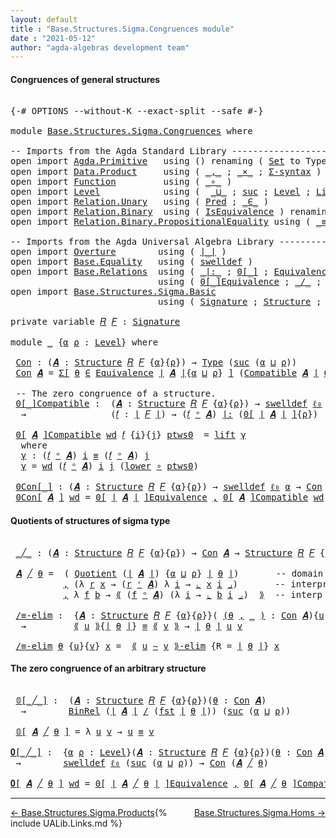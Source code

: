 ```yaml
---
layout: default
title : "Base.Structures.Sigma.Congruences module"
date : "2021-05-12"
author: "agda-algebras development team"
---
```


#### <a id="congruences-of-general-structures">Congruences of general structures</a>

<pre class="Agda">

<a id="238" class="Symbol">{-#</a> <a id="242" class="Keyword">OPTIONS</a> <a id="250" class="Pragma">--without-K</a> <a id="262" class="Pragma">--exact-split</a> <a id="276" class="Pragma">--safe</a> <a id="283" class="Symbol">#-}</a>

<a id="288" class="Keyword">module</a> <a id="295" href="Base.Structures.Sigma.Congruences.html" class="Module">Base.Structures.Sigma.Congruences</a> <a id="329" class="Keyword">where</a>

<a id="336" class="Comment">-- Imports from the Agda Standard Library ------------------------------------------------</a>
<a id="427" class="Keyword">open</a> <a id="432" class="Keyword">import</a> <a id="439" href="Agda.Primitive.html" class="Module">Agda.Primitive</a>   <a id="456" class="Keyword">using</a> <a id="462" class="Symbol">()</a> <a id="465" class="Keyword">renaming</a> <a id="474" class="Symbol">(</a> <a id="476" href="Agda.Primitive.html#388" class="Primitive">Set</a> <a id="480" class="Symbol">to</a> <a id="483" class="Primitive">Type</a> <a id="488" class="Symbol">;</a> <a id="490" href="Agda.Primitive.html#915" class="Primitive">lzero</a> <a id="496" class="Symbol">to</a> <a id="499" class="Primitive">ℓ₀</a> <a id="502" class="Symbol">)</a>
<a id="504" class="Keyword">open</a> <a id="509" class="Keyword">import</a> <a id="516" href="Data.Product.html" class="Module">Data.Product</a>     <a id="533" class="Keyword">using</a> <a id="539" class="Symbol">(</a> <a id="541" href="Agda.Builtin.Sigma.html#235" class="InductiveConstructor Operator">_,_</a> <a id="545" class="Symbol">;</a> <a id="547" href="Data.Product.Base.html#1618" class="Function Operator">_×_</a> <a id="551" class="Symbol">;</a> <a id="553" href="Data.Product.Base.html#1244" class="Function">Σ-syntax</a> <a id="562" class="Symbol">)</a> <a id="564" class="Keyword">renaming</a> <a id="573" class="Symbol">(</a> <a id="575" href="Data.Product.Base.html#636" class="Field">proj₁</a> <a id="581" class="Symbol">to</a> <a id="584" class="Field">fst</a> <a id="588" class="Symbol">)</a>
<a id="590" class="Keyword">open</a> <a id="595" class="Keyword">import</a> <a id="602" href="Function.html" class="Module">Function</a>         <a id="619" class="Keyword">using</a> <a id="625" class="Symbol">(</a> <a id="627" href="Function.Base.html#1115" class="Function Operator">_∘_</a> <a id="631" class="Symbol">)</a>
<a id="633" class="Keyword">open</a> <a id="638" class="Keyword">import</a> <a id="645" href="Level.html" class="Module">Level</a>            <a id="662" class="Keyword">using</a> <a id="668" class="Symbol">(</a>  <a id="671" href="Agda.Primitive.html#961" class="Primitive Operator">_⊔_</a> <a id="675" class="Symbol">;</a> <a id="677" href="Agda.Primitive.html#931" class="Primitive">suc</a> <a id="681" class="Symbol">;</a> <a id="683" href="Agda.Primitive.html#742" class="Postulate">Level</a> <a id="689" class="Symbol">;</a> <a id="691" href="Level.html#409" class="Record">Lift</a> <a id="696" class="Symbol">;</a> <a id="698" href="Level.html#466" class="InductiveConstructor">lift</a> <a id="703" class="Symbol">;</a> <a id="705" href="Level.html#479" class="Field">lower</a> <a id="711" class="Symbol">)</a>
<a id="713" class="Keyword">open</a> <a id="718" class="Keyword">import</a> <a id="725" href="Relation.Unary.html" class="Module">Relation.Unary</a>   <a id="742" class="Keyword">using</a> <a id="748" class="Symbol">(</a> <a id="750" href="Relation.Unary.html#1178" class="Function">Pred</a> <a id="755" class="Symbol">;</a> <a id="757" href="Relation.Unary.html#1818" class="Function Operator">_∈_</a> <a id="761" class="Symbol">)</a>
<a id="763" class="Keyword">open</a> <a id="768" class="Keyword">import</a> <a id="775" href="Relation.Binary.html" class="Module">Relation.Binary</a>  <a id="792" class="Keyword">using</a> <a id="798" class="Symbol">(</a> <a id="800" href="Relation.Binary.Structures.html#1550" class="Record">IsEquivalence</a> <a id="814" class="Symbol">)</a> <a id="816" class="Keyword">renaming</a> <a id="825" class="Symbol">(</a> <a id="827" href="Relation.Binary.Core.html#896" class="Function">Rel</a> <a id="831" class="Symbol">to</a> <a id="834" class="Function">BinRel</a> <a id="841" class="Symbol">)</a>
<a id="843" class="Keyword">open</a> <a id="848" class="Keyword">import</a> <a id="855" href="Relation.Binary.PropositionalEquality.html" class="Module">Relation.Binary.PropositionalEquality</a> <a id="893" class="Keyword">using</a> <a id="899" class="Symbol">(</a> <a id="901" href="Agda.Builtin.Equality.html#150" class="Datatype Operator">_≡_</a> <a id="905" class="Symbol">)</a>

<a id="908" class="Comment">-- Imports from the Agda Universal Algebra Library ---------------------------------------</a>
<a id="999" class="Keyword">open</a> <a id="1004" class="Keyword">import</a> <a id="1011" href="Overture.html" class="Module">Overture</a>        <a id="1027" class="Keyword">using</a> <a id="1033" class="Symbol">(</a> <a id="1035" href="Overture.Basic.html#4325" class="Function Operator">∣_∣</a> <a id="1039" class="Symbol">)</a>
<a id="1041" class="Keyword">open</a> <a id="1046" class="Keyword">import</a> <a id="1053" href="Base.Equality.html" class="Module">Base.Equality</a>   <a id="1069" class="Keyword">using</a> <a id="1075" class="Symbol">(</a> <a id="1077" href="Base.Equality.Welldefined.html#2509" class="Function">swelldef</a> <a id="1086" class="Symbol">)</a>
<a id="1088" class="Keyword">open</a> <a id="1093" class="Keyword">import</a> <a id="1100" href="Base.Relations.html" class="Module">Base.Relations</a>  <a id="1116" class="Keyword">using</a> <a id="1122" class="Symbol">(</a> <a id="1124" href="Base.Relations.Discrete.html#6786" class="Function Operator">_|:_</a> <a id="1129" class="Symbol">;</a> <a id="1131" href="Base.Relations.Discrete.html#5272" class="Function Operator">0[_]</a> <a id="1136" class="Symbol">;</a> <a id="1138" href="Base.Relations.Quotients.html#1821" class="Function">Equivalence</a> <a id="1150" class="Symbol">;</a> <a id="1152" href="Base.Relations.Quotients.html#5437" class="Function Operator">⟪_⟫</a> <a id="1156" class="Symbol">;</a> <a id="1158" href="Base.Relations.Quotients.html#5628" class="Function Operator">⌞_⌟</a> <a id="1162" class="Symbol">)</a>
                            <a id="1192" class="Keyword">using</a> <a id="1198" class="Symbol">(</a> <a id="1200" href="Base.Relations.Quotients.html#7164" class="Function Operator">0[_]Equivalence</a> <a id="1216" class="Symbol">;</a> <a id="1218" href="Base.Relations.Quotients.html#5210" class="Function Operator">_/_</a> <a id="1222" class="Symbol">;</a> <a id="1224" href="Base.Relations.Quotients.html#7290" class="Function Operator">⟪_∼_⟫-elim</a> <a id="1235" class="Symbol">;</a> <a id="1237" href="Base.Relations.Quotients.html#5086" class="Function">Quotient</a> <a id="1246" class="Symbol">)</a>
<a id="1248" class="Keyword">open</a> <a id="1253" class="Keyword">import</a> <a id="1260" href="Base.Structures.Sigma.Basic.html" class="Module">Base.Structures.Sigma.Basic</a>
                            <a id="1316" class="Keyword">using</a> <a id="1322" class="Symbol">(</a> <a id="1324" href="Base.Structures.Sigma.Basic.html#1203" class="Function">Signature</a> <a id="1334" class="Symbol">;</a> <a id="1336" href="Base.Structures.Sigma.Basic.html#1350" class="Function">Structure</a> <a id="1346" class="Symbol">;</a> <a id="1348" href="Base.Structures.Sigma.Basic.html#2590" class="Function Operator">_ᵒ_</a> <a id="1352" class="Symbol">;</a> <a id="1354" href="Base.Structures.Sigma.Basic.html#2684" class="Function">Compatible</a> <a id="1365" class="Symbol">;</a> <a id="1367" href="Base.Structures.Sigma.Basic.html#2494" class="Function Operator">_ʳ_</a> <a id="1371" class="Symbol">)</a>

<a id="1374" class="Keyword">private</a> <a id="1382" class="Keyword">variable</a> <a id="1391" href="Base.Structures.Sigma.Congruences.html#1391" class="Generalizable">𝑅</a> <a id="1393" href="Base.Structures.Sigma.Congruences.html#1393" class="Generalizable">𝐹</a> <a id="1395" class="Symbol">:</a> <a id="1397" href="Base.Structures.Sigma.Basic.html#1203" class="Function">Signature</a>

<a id="1408" class="Keyword">module</a> <a id="1415" href="Base.Structures.Sigma.Congruences.html#1415" class="Module">_</a> <a id="1417" class="Symbol">{</a><a id="1418" href="Base.Structures.Sigma.Congruences.html#1418" class="Bound">α</a> <a id="1420" href="Base.Structures.Sigma.Congruences.html#1420" class="Bound">ρ</a> <a id="1422" class="Symbol">:</a> <a id="1424" href="Agda.Primitive.html#742" class="Postulate">Level</a><a id="1429" class="Symbol">}</a> <a id="1431" class="Keyword">where</a>

 <a id="1439" href="Base.Structures.Sigma.Congruences.html#1439" class="Function">Con</a> <a id="1443" class="Symbol">:</a> <a id="1445" class="Symbol">(</a><a id="1446" href="Base.Structures.Sigma.Congruences.html#1446" class="Bound">𝑨</a> <a id="1448" class="Symbol">:</a> <a id="1450" href="Base.Structures.Sigma.Basic.html#1350" class="Function">Structure</a> <a id="1460" href="Base.Structures.Sigma.Congruences.html#1391" class="Generalizable">𝑅</a> <a id="1462" href="Base.Structures.Sigma.Congruences.html#1393" class="Generalizable">𝐹</a> <a id="1464" class="Symbol">{</a><a id="1465" href="Base.Structures.Sigma.Congruences.html#1418" class="Bound">α</a><a id="1466" class="Symbol">}{</a><a id="1468" href="Base.Structures.Sigma.Congruences.html#1420" class="Bound">ρ</a><a id="1469" class="Symbol">})</a> <a id="1472" class="Symbol">→</a> <a id="1474" href="Base.Structures.Sigma.Congruences.html#483" class="Primitive">Type</a> <a id="1479" class="Symbol">(</a><a id="1480" href="Agda.Primitive.html#931" class="Primitive">suc</a> <a id="1484" class="Symbol">(</a><a id="1485" href="Base.Structures.Sigma.Congruences.html#1418" class="Bound">α</a> <a id="1487" href="Agda.Primitive.html#961" class="Primitive Operator">⊔</a> <a id="1489" href="Base.Structures.Sigma.Congruences.html#1420" class="Bound">ρ</a><a id="1490" class="Symbol">))</a>
 <a id="1494" href="Base.Structures.Sigma.Congruences.html#1439" class="Function">Con</a> <a id="1498" href="Base.Structures.Sigma.Congruences.html#1498" class="Bound">𝑨</a> <a id="1500" class="Symbol">=</a> <a id="1502" href="Data.Product.Base.html#1244" class="Function">Σ[</a> <a id="1505" href="Base.Structures.Sigma.Congruences.html#1505" class="Bound">θ</a> <a id="1507" href="Data.Product.Base.html#1244" class="Function">∈</a> <a id="1509" href="Base.Relations.Quotients.html#1821" class="Function">Equivalence</a> <a id="1521" href="Overture.Basic.html#4325" class="Function Operator">∣</a> <a id="1523" href="Base.Structures.Sigma.Congruences.html#1498" class="Bound">𝑨</a> <a id="1525" href="Overture.Basic.html#4325" class="Function Operator">∣</a><a id="1526" class="Symbol">{</a><a id="1527" href="Base.Structures.Sigma.Congruences.html#1418" class="Bound">α</a> <a id="1529" href="Agda.Primitive.html#961" class="Primitive Operator">⊔</a> <a id="1531" href="Base.Structures.Sigma.Congruences.html#1420" class="Bound">ρ</a><a id="1532" class="Symbol">}</a> <a id="1534" href="Data.Product.Base.html#1244" class="Function">]</a> <a id="1536" class="Symbol">(</a><a id="1537" href="Base.Structures.Sigma.Basic.html#2684" class="Function">Compatible</a> <a id="1548" href="Base.Structures.Sigma.Congruences.html#1498" class="Bound">𝑨</a> <a id="1550" href="Overture.Basic.html#4325" class="Function Operator">∣</a> <a id="1552" href="Base.Structures.Sigma.Congruences.html#1505" class="Bound">θ</a> <a id="1554" href="Overture.Basic.html#4325" class="Function Operator">∣</a><a id="1555" class="Symbol">)</a>

 <a id="1559" class="Comment">-- The zero congruence of a structure.</a>
 <a id="1599" href="Base.Structures.Sigma.Congruences.html#1599" class="Function Operator">0[_]Compatible</a> <a id="1614" class="Symbol">:</a>  <a id="1617" class="Symbol">(</a><a id="1618" href="Base.Structures.Sigma.Congruences.html#1618" class="Bound">𝑨</a> <a id="1620" class="Symbol">:</a> <a id="1622" href="Base.Structures.Sigma.Basic.html#1350" class="Function">Structure</a> <a id="1632" href="Base.Structures.Sigma.Congruences.html#1391" class="Generalizable">𝑅</a> <a id="1634" href="Base.Structures.Sigma.Congruences.html#1393" class="Generalizable">𝐹</a> <a id="1636" class="Symbol">{</a><a id="1637" href="Base.Structures.Sigma.Congruences.html#1418" class="Bound">α</a><a id="1638" class="Symbol">}{</a><a id="1640" href="Base.Structures.Sigma.Congruences.html#1420" class="Bound">ρ</a><a id="1641" class="Symbol">})</a> <a id="1644" class="Symbol">→</a> <a id="1646" href="Base.Equality.Welldefined.html#2509" class="Function">swelldef</a> <a id="1655" href="Base.Structures.Sigma.Congruences.html#499" class="Primitive">ℓ₀</a> <a id="1658" href="Base.Structures.Sigma.Congruences.html#1418" class="Bound">α</a>
  <a id="1662" class="Symbol">→</a>                <a id="1679" class="Symbol">(</a><a id="1680" href="Base.Structures.Sigma.Congruences.html#1680" class="Bound">𝑓</a> <a id="1682" class="Symbol">:</a> <a id="1684" href="Overture.Basic.html#4325" class="Function Operator">∣</a> <a id="1686" href="Base.Structures.Sigma.Congruences.html#1393" class="Generalizable">𝐹</a> <a id="1688" href="Overture.Basic.html#4325" class="Function Operator">∣</a><a id="1689" class="Symbol">)</a> <a id="1691" class="Symbol">→</a> <a id="1693" class="Symbol">(</a><a id="1694" href="Base.Structures.Sigma.Congruences.html#1680" class="Bound">𝑓</a> <a id="1696" href="Base.Structures.Sigma.Basic.html#2590" class="Function Operator">ᵒ</a> <a id="1698" href="Base.Structures.Sigma.Congruences.html#1618" class="Bound">𝑨</a><a id="1699" class="Symbol">)</a> <a id="1701" href="Base.Relations.Discrete.html#6786" class="Function Operator">|:</a> <a id="1704" class="Symbol">(</a><a id="1705" href="Base.Relations.Discrete.html#5272" class="Function Operator">0[</a> <a id="1708" href="Overture.Basic.html#4325" class="Function Operator">∣</a> <a id="1710" href="Base.Structures.Sigma.Congruences.html#1618" class="Bound">𝑨</a> <a id="1712" href="Overture.Basic.html#4325" class="Function Operator">∣</a> <a id="1714" href="Base.Relations.Discrete.html#5272" class="Function Operator">]</a><a id="1715" class="Symbol">{</a><a id="1716" href="Base.Structures.Sigma.Congruences.html#1420" class="Bound">ρ</a><a id="1717" class="Symbol">})</a>

 <a id="1722" href="Base.Structures.Sigma.Congruences.html#1599" class="Function Operator">0[</a> <a id="1725" href="Base.Structures.Sigma.Congruences.html#1725" class="Bound">𝑨</a> <a id="1727" href="Base.Structures.Sigma.Congruences.html#1599" class="Function Operator">]Compatible</a> <a id="1739" href="Base.Structures.Sigma.Congruences.html#1739" class="Bound">wd</a> <a id="1742" href="Base.Structures.Sigma.Congruences.html#1742" class="Bound">𝑓</a> <a id="1744" class="Symbol">{</a><a id="1745" href="Base.Structures.Sigma.Congruences.html#1745" class="Bound">i</a><a id="1746" class="Symbol">}{</a><a id="1748" href="Base.Structures.Sigma.Congruences.html#1748" class="Bound">j</a><a id="1749" class="Symbol">}</a> <a id="1751" href="Base.Structures.Sigma.Congruences.html#1751" class="Bound">ptws0</a>  <a id="1758" class="Symbol">=</a> <a id="1760" href="Level.html#466" class="InductiveConstructor">lift</a> <a id="1765" href="Base.Structures.Sigma.Congruences.html#1777" class="Function">γ</a>
  <a id="1769" class="Keyword">where</a>
  <a id="1777" href="Base.Structures.Sigma.Congruences.html#1777" class="Function">γ</a> <a id="1779" class="Symbol">:</a> <a id="1781" class="Symbol">(</a><a id="1782" href="Base.Structures.Sigma.Congruences.html#1742" class="Bound">𝑓</a> <a id="1784" href="Base.Structures.Sigma.Basic.html#2590" class="Function Operator">ᵒ</a> <a id="1786" href="Base.Structures.Sigma.Congruences.html#1725" class="Bound">𝑨</a><a id="1787" class="Symbol">)</a> <a id="1789" href="Base.Structures.Sigma.Congruences.html#1745" class="Bound">i</a> <a id="1791" href="Agda.Builtin.Equality.html#150" class="Datatype Operator">≡</a> <a id="1793" class="Symbol">(</a><a id="1794" href="Base.Structures.Sigma.Congruences.html#1742" class="Bound">𝑓</a> <a id="1796" href="Base.Structures.Sigma.Basic.html#2590" class="Function Operator">ᵒ</a> <a id="1798" href="Base.Structures.Sigma.Congruences.html#1725" class="Bound">𝑨</a><a id="1799" class="Symbol">)</a> <a id="1801" href="Base.Structures.Sigma.Congruences.html#1748" class="Bound">j</a>
  <a id="1805" href="Base.Structures.Sigma.Congruences.html#1777" class="Function">γ</a> <a id="1807" class="Symbol">=</a> <a id="1809" href="Base.Structures.Sigma.Congruences.html#1739" class="Bound">wd</a> <a id="1812" class="Symbol">(</a><a id="1813" href="Base.Structures.Sigma.Congruences.html#1742" class="Bound">𝑓</a> <a id="1815" href="Base.Structures.Sigma.Basic.html#2590" class="Function Operator">ᵒ</a> <a id="1817" href="Base.Structures.Sigma.Congruences.html#1725" class="Bound">𝑨</a><a id="1818" class="Symbol">)</a> <a id="1820" href="Base.Structures.Sigma.Congruences.html#1745" class="Bound">i</a> <a id="1822" href="Base.Structures.Sigma.Congruences.html#1748" class="Bound">j</a> <a id="1824" class="Symbol">(</a><a id="1825" href="Level.html#479" class="Field">lower</a> <a id="1831" href="Function.Base.html#1115" class="Function Operator">∘</a> <a id="1833" href="Base.Structures.Sigma.Congruences.html#1751" class="Bound">ptws0</a><a id="1838" class="Symbol">)</a>

 <a id="1842" href="Base.Structures.Sigma.Congruences.html#1842" class="Function Operator">0Con[_]</a> <a id="1850" class="Symbol">:</a> <a id="1852" class="Symbol">(</a><a id="1853" href="Base.Structures.Sigma.Congruences.html#1853" class="Bound">𝑨</a> <a id="1855" class="Symbol">:</a> <a id="1857" href="Base.Structures.Sigma.Basic.html#1350" class="Function">Structure</a> <a id="1867" href="Base.Structures.Sigma.Congruences.html#1391" class="Generalizable">𝑅</a> <a id="1869" href="Base.Structures.Sigma.Congruences.html#1393" class="Generalizable">𝐹</a> <a id="1871" class="Symbol">{</a><a id="1872" href="Base.Structures.Sigma.Congruences.html#1418" class="Bound">α</a><a id="1873" class="Symbol">}{</a><a id="1875" href="Base.Structures.Sigma.Congruences.html#1420" class="Bound">ρ</a><a id="1876" class="Symbol">})</a> <a id="1879" class="Symbol">→</a> <a id="1881" href="Base.Equality.Welldefined.html#2509" class="Function">swelldef</a> <a id="1890" href="Base.Structures.Sigma.Congruences.html#499" class="Primitive">ℓ₀</a> <a id="1893" href="Base.Structures.Sigma.Congruences.html#1418" class="Bound">α</a> <a id="1895" class="Symbol">→</a> <a id="1897" href="Base.Structures.Sigma.Congruences.html#1439" class="Function">Con</a> <a id="1901" href="Base.Structures.Sigma.Congruences.html#1853" class="Bound">𝑨</a>
 <a id="1904" href="Base.Structures.Sigma.Congruences.html#1842" class="Function Operator">0Con[</a> <a id="1910" href="Base.Structures.Sigma.Congruences.html#1910" class="Bound">𝑨</a> <a id="1912" href="Base.Structures.Sigma.Congruences.html#1842" class="Function Operator">]</a> <a id="1914" href="Base.Structures.Sigma.Congruences.html#1914" class="Bound">wd</a> <a id="1917" class="Symbol">=</a> <a id="1919" href="Base.Relations.Quotients.html#7164" class="Function Operator">0[</a> <a id="1922" href="Overture.Basic.html#4325" class="Function Operator">∣</a> <a id="1924" href="Base.Structures.Sigma.Congruences.html#1910" class="Bound">𝑨</a> <a id="1926" href="Overture.Basic.html#4325" class="Function Operator">∣</a> <a id="1928" href="Base.Relations.Quotients.html#7164" class="Function Operator">]Equivalence</a> <a id="1941" href="Agda.Builtin.Sigma.html#235" class="InductiveConstructor Operator">,</a> <a id="1943" href="Base.Structures.Sigma.Congruences.html#1599" class="Function Operator">0[</a> <a id="1946" href="Base.Structures.Sigma.Congruences.html#1910" class="Bound">𝑨</a> <a id="1948" href="Base.Structures.Sigma.Congruences.html#1599" class="Function Operator">]Compatible</a> <a id="1960" href="Base.Structures.Sigma.Congruences.html#1914" class="Bound">wd</a>
</pre>


#### <a id="quotient-structures">Quotients of structures of sigma type</a>

<pre class="Agda">

 <a id="2067" href="Base.Structures.Sigma.Congruences.html#2067" class="Function Operator">_╱_</a> <a id="2071" class="Symbol">:</a> <a id="2073" class="Symbol">(</a><a id="2074" href="Base.Structures.Sigma.Congruences.html#2074" class="Bound">𝑨</a> <a id="2076" class="Symbol">:</a> <a id="2078" href="Base.Structures.Sigma.Basic.html#1350" class="Function">Structure</a> <a id="2088" href="Base.Structures.Sigma.Congruences.html#1391" class="Generalizable">𝑅</a> <a id="2090" href="Base.Structures.Sigma.Congruences.html#1393" class="Generalizable">𝐹</a> <a id="2092" class="Symbol">{</a><a id="2093" href="Base.Structures.Sigma.Congruences.html#1418" class="Bound">α</a><a id="2094" class="Symbol">}{</a><a id="2096" href="Base.Structures.Sigma.Congruences.html#1420" class="Bound">ρ</a><a id="2097" class="Symbol">})</a> <a id="2100" class="Symbol">→</a> <a id="2102" href="Base.Structures.Sigma.Congruences.html#1439" class="Function">Con</a> <a id="2106" href="Base.Structures.Sigma.Congruences.html#2074" class="Bound">𝑨</a> <a id="2108" class="Symbol">→</a> <a id="2110" href="Base.Structures.Sigma.Basic.html#1350" class="Function">Structure</a> <a id="2120" href="Base.Structures.Sigma.Congruences.html#1391" class="Generalizable">𝑅</a> <a id="2122" href="Base.Structures.Sigma.Congruences.html#1393" class="Generalizable">𝐹</a> <a id="2124" class="Symbol">{</a><a id="2125" href="Agda.Primitive.html#931" class="Primitive">suc</a> <a id="2129" class="Symbol">(</a><a id="2130" href="Base.Structures.Sigma.Congruences.html#1418" class="Bound">α</a> <a id="2132" href="Agda.Primitive.html#961" class="Primitive Operator">⊔</a> <a id="2134" href="Base.Structures.Sigma.Congruences.html#1420" class="Bound">ρ</a><a id="2135" class="Symbol">)}{</a><a id="2138" href="Base.Structures.Sigma.Congruences.html#1420" class="Bound">ρ</a><a id="2139" class="Symbol">}</a>

 <a id="2143" href="Base.Structures.Sigma.Congruences.html#2143" class="Bound">𝑨</a> <a id="2145" href="Base.Structures.Sigma.Congruences.html#2067" class="Function Operator">╱</a> <a id="2147" href="Base.Structures.Sigma.Congruences.html#2147" class="Bound">θ</a> <a id="2149" class="Symbol">=</a>  <a id="2152" class="Symbol">(</a> <a id="2154" href="Base.Relations.Quotients.html#5086" class="Function">Quotient</a> <a id="2163" class="Symbol">(</a><a id="2164" href="Overture.Basic.html#4325" class="Function Operator">∣</a> <a id="2166" href="Base.Structures.Sigma.Congruences.html#2143" class="Bound">𝑨</a> <a id="2168" href="Overture.Basic.html#4325" class="Function Operator">∣</a><a id="2169" class="Symbol">)</a> <a id="2171" class="Symbol">{</a><a id="2172" href="Base.Structures.Sigma.Congruences.html#1418" class="Bound">α</a> <a id="2174" href="Agda.Primitive.html#961" class="Primitive Operator">⊔</a> <a id="2176" href="Base.Structures.Sigma.Congruences.html#1420" class="Bound">ρ</a><a id="2177" class="Symbol">}</a> <a id="2179" href="Overture.Basic.html#4325" class="Function Operator">∣</a> <a id="2181" href="Base.Structures.Sigma.Congruences.html#2147" class="Bound">θ</a> <a id="2183" href="Overture.Basic.html#4325" class="Function Operator">∣</a><a id="2184" class="Symbol">)</a>       <a id="2192" class="Comment">-- domain of quotient structure</a>
          <a id="2234" href="Agda.Builtin.Sigma.html#235" class="InductiveConstructor Operator">,</a> <a id="2236" class="Symbol">(λ</a> <a id="2239" href="Base.Structures.Sigma.Congruences.html#2239" class="Bound">r</a> <a id="2241" href="Base.Structures.Sigma.Congruences.html#2241" class="Bound">x</a> <a id="2243" class="Symbol">→</a> <a id="2245" class="Symbol">(</a><a id="2246" href="Base.Structures.Sigma.Congruences.html#2239" class="Bound">r</a> <a id="2248" href="Base.Structures.Sigma.Basic.html#2494" class="Function Operator">ʳ</a> <a id="2250" href="Base.Structures.Sigma.Congruences.html#2143" class="Bound">𝑨</a><a id="2251" class="Symbol">)</a> <a id="2253" class="Symbol">λ</a> <a id="2255" href="Base.Structures.Sigma.Congruences.html#2255" class="Bound">i</a> <a id="2257" class="Symbol">→</a> <a id="2259" href="Base.Relations.Quotients.html#5628" class="Function Operator">⌞</a> <a id="2261" href="Base.Structures.Sigma.Congruences.html#2241" class="Bound">x</a> <a id="2263" href="Base.Structures.Sigma.Congruences.html#2255" class="Bound">i</a> <a id="2265" href="Base.Relations.Quotients.html#5628" class="Function Operator">⌟</a><a id="2266" class="Symbol">)</a>       <a id="2274" class="Comment">-- interpretation of relations</a>
          <a id="2315" href="Agda.Builtin.Sigma.html#235" class="InductiveConstructor Operator">,</a> <a id="2317" class="Symbol">λ</a> <a id="2319" href="Base.Structures.Sigma.Congruences.html#2319" class="Bound">f</a> <a id="2321" href="Base.Structures.Sigma.Congruences.html#2321" class="Bound">b</a> <a id="2323" class="Symbol">→</a> <a id="2325" href="Base.Relations.Quotients.html#5437" class="Function Operator">⟪</a> <a id="2327" class="Symbol">(</a><a id="2328" href="Base.Structures.Sigma.Congruences.html#2319" class="Bound">f</a> <a id="2330" href="Base.Structures.Sigma.Basic.html#2590" class="Function Operator">ᵒ</a> <a id="2332" href="Base.Structures.Sigma.Congruences.html#2143" class="Bound">𝑨</a><a id="2333" class="Symbol">)</a> <a id="2335" class="Symbol">(λ</a> <a id="2338" href="Base.Structures.Sigma.Congruences.html#2338" class="Bound">i</a> <a id="2340" class="Symbol">→</a> <a id="2342" href="Base.Relations.Quotients.html#5628" class="Function Operator">⌞</a> <a id="2344" href="Base.Structures.Sigma.Congruences.html#2321" class="Bound">b</a> <a id="2346" href="Base.Structures.Sigma.Congruences.html#2338" class="Bound">i</a> <a id="2348" href="Base.Relations.Quotients.html#5628" class="Function Operator">⌟</a><a id="2349" class="Symbol">)</a>  <a id="2352" href="Base.Relations.Quotients.html#5437" class="Function Operator">⟫</a>  <a id="2355" class="Comment">-- interp of operations</a>

 <a id="2381" href="Base.Structures.Sigma.Congruences.html#2381" class="Function">/≡-elim</a> <a id="2389" class="Symbol">:</a>  <a id="2392" class="Symbol">{</a><a id="2393" href="Base.Structures.Sigma.Congruences.html#2393" class="Bound">𝑨</a> <a id="2395" class="Symbol">:</a> <a id="2397" href="Base.Structures.Sigma.Basic.html#1350" class="Function">Structure</a> <a id="2407" href="Base.Structures.Sigma.Congruences.html#1391" class="Generalizable">𝑅</a> <a id="2409" href="Base.Structures.Sigma.Congruences.html#1393" class="Generalizable">𝐹</a> <a id="2411" class="Symbol">{</a><a id="2412" href="Base.Structures.Sigma.Congruences.html#1418" class="Bound">α</a><a id="2413" class="Symbol">}{</a><a id="2415" href="Base.Structures.Sigma.Congruences.html#1420" class="Bound">ρ</a><a id="2416" class="Symbol">}}(</a> <a id="2420" href="Base.Structures.Sigma.Congruences.html#2420" class="Symbol">(</a><a id="2421" href="Base.Structures.Sigma.Congruences.html#2421" class="Bound">θ</a> <a id="2423" href="Agda.Builtin.Sigma.html#235" class="InductiveConstructor Operator">,</a> <a id="2425" href="Base.Structures.Sigma.Congruences.html#2420" class="Symbol">_</a> <a id="2427" href="Base.Structures.Sigma.Congruences.html#2420" class="Symbol">)</a> <a id="2429" class="Symbol">:</a> <a id="2431" href="Base.Structures.Sigma.Congruences.html#1439" class="Function">Con</a> <a id="2435" href="Base.Structures.Sigma.Congruences.html#2393" class="Bound">𝑨</a><a id="2436" class="Symbol">){</a><a id="2438" href="Base.Structures.Sigma.Congruences.html#2438" class="Bound">u</a> <a id="2440" href="Base.Structures.Sigma.Congruences.html#2440" class="Bound">v</a> <a id="2442" class="Symbol">:</a> <a id="2444" href="Overture.Basic.html#4325" class="Function Operator">∣</a> <a id="2446" href="Base.Structures.Sigma.Congruences.html#2393" class="Bound">𝑨</a> <a id="2448" href="Overture.Basic.html#4325" class="Function Operator">∣</a><a id="2449" class="Symbol">}</a>
  <a id="2453" class="Symbol">→</a>         <a id="2463" href="Base.Relations.Quotients.html#5437" class="Function Operator">⟪</a> <a id="2465" href="Base.Structures.Sigma.Congruences.html#2438" class="Bound">u</a> <a id="2467" href="Base.Relations.Quotients.html#5437" class="Function Operator">⟫</a><a id="2468" class="Symbol">{</a><a id="2469" href="Overture.Basic.html#4325" class="Function Operator">∣</a> <a id="2471" href="Base.Structures.Sigma.Congruences.html#2421" class="Bound">θ</a> <a id="2473" href="Overture.Basic.html#4325" class="Function Operator">∣</a><a id="2474" class="Symbol">}</a> <a id="2476" href="Agda.Builtin.Equality.html#150" class="Datatype Operator">≡</a> <a id="2478" href="Base.Relations.Quotients.html#5437" class="Function Operator">⟪</a> <a id="2480" href="Base.Structures.Sigma.Congruences.html#2440" class="Bound">v</a> <a id="2482" href="Base.Relations.Quotients.html#5437" class="Function Operator">⟫</a> <a id="2484" class="Symbol">→</a> <a id="2486" href="Overture.Basic.html#4325" class="Function Operator">∣</a> <a id="2488" href="Base.Structures.Sigma.Congruences.html#2421" class="Bound">θ</a> <a id="2490" href="Overture.Basic.html#4325" class="Function Operator">∣</a> <a id="2492" href="Base.Structures.Sigma.Congruences.html#2438" class="Bound">u</a> <a id="2494" href="Base.Structures.Sigma.Congruences.html#2440" class="Bound">v</a>

 <a id="2498" href="Base.Structures.Sigma.Congruences.html#2381" class="Function">/≡-elim</a> <a id="2506" href="Base.Structures.Sigma.Congruences.html#2506" class="Bound">θ</a> <a id="2508" class="Symbol">{</a><a id="2509" href="Base.Structures.Sigma.Congruences.html#2509" class="Bound">u</a><a id="2510" class="Symbol">}{</a><a id="2512" href="Base.Structures.Sigma.Congruences.html#2512" class="Bound">v</a><a id="2513" class="Symbol">}</a> <a id="2515" href="Base.Structures.Sigma.Congruences.html#2515" class="Bound">x</a> <a id="2517" class="Symbol">=</a>  <a id="2520" href="Base.Relations.Quotients.html#7290" class="Function Operator">⟪</a> <a id="2522" href="Base.Structures.Sigma.Congruences.html#2509" class="Bound">u</a> <a id="2524" href="Base.Relations.Quotients.html#7290" class="Function Operator">∼</a> <a id="2526" href="Base.Structures.Sigma.Congruences.html#2512" class="Bound">v</a> <a id="2528" href="Base.Relations.Quotients.html#7290" class="Function Operator">⟫-elim</a> <a id="2535" class="Symbol">{</a><a id="2536" class="Argument">R</a> <a id="2538" class="Symbol">=</a> <a id="2540" href="Overture.Basic.html#4325" class="Function Operator">∣</a> <a id="2542" href="Base.Structures.Sigma.Congruences.html#2506" class="Bound">θ</a> <a id="2544" href="Overture.Basic.html#4325" class="Function Operator">∣</a><a id="2545" class="Symbol">}</a> <a id="2547" href="Base.Structures.Sigma.Congruences.html#2515" class="Bound">x</a>
</pre>

#### <a id="the-zero-congruence-of-an-arbitrary-structure">The zero congruence of an arbitrary structure</a>

<pre class="Agda">

 <a id="2686" href="Base.Structures.Sigma.Congruences.html#2686" class="Function Operator">𝟘[_╱_]</a> <a id="2693" class="Symbol">:</a>  <a id="2696" class="Symbol">(</a><a id="2697" href="Base.Structures.Sigma.Congruences.html#2697" class="Bound">𝑨</a> <a id="2699" class="Symbol">:</a> <a id="2701" href="Base.Structures.Sigma.Basic.html#1350" class="Function">Structure</a> <a id="2711" href="Base.Structures.Sigma.Congruences.html#1391" class="Generalizable">𝑅</a> <a id="2713" href="Base.Structures.Sigma.Congruences.html#1393" class="Generalizable">𝐹</a> <a id="2715" class="Symbol">{</a><a id="2716" href="Base.Structures.Sigma.Congruences.html#1418" class="Bound">α</a><a id="2717" class="Symbol">}{</a><a id="2719" href="Base.Structures.Sigma.Congruences.html#1420" class="Bound">ρ</a><a id="2720" class="Symbol">})(</a><a id="2723" href="Base.Structures.Sigma.Congruences.html#2723" class="Bound">θ</a> <a id="2725" class="Symbol">:</a> <a id="2727" href="Base.Structures.Sigma.Congruences.html#1439" class="Function">Con</a> <a id="2731" href="Base.Structures.Sigma.Congruences.html#2697" class="Bound">𝑨</a><a id="2732" class="Symbol">)</a>
  <a id="2736" class="Symbol">→</a>        <a id="2745" href="Base.Structures.Sigma.Congruences.html#834" class="Function">BinRel</a> <a id="2752" class="Symbol">(</a><a id="2753" href="Overture.Basic.html#4325" class="Function Operator">∣</a> <a id="2755" href="Base.Structures.Sigma.Congruences.html#2697" class="Bound">𝑨</a> <a id="2757" href="Overture.Basic.html#4325" class="Function Operator">∣</a> <a id="2759" href="Base.Relations.Quotients.html#5210" class="Function Operator">/</a> <a id="2761" class="Symbol">(</a><a id="2762" href="Base.Structures.Sigma.Congruences.html#584" class="Field">fst</a> <a id="2766" href="Overture.Basic.html#4325" class="Function Operator">∣</a> <a id="2768" href="Base.Structures.Sigma.Congruences.html#2723" class="Bound">θ</a> <a id="2770" href="Overture.Basic.html#4325" class="Function Operator">∣</a><a id="2771" class="Symbol">))</a> <a id="2774" class="Symbol">(</a><a id="2775" href="Agda.Primitive.html#931" class="Primitive">suc</a> <a id="2779" class="Symbol">(</a><a id="2780" href="Base.Structures.Sigma.Congruences.html#1418" class="Bound">α</a> <a id="2782" href="Agda.Primitive.html#961" class="Primitive Operator">⊔</a> <a id="2784" href="Base.Structures.Sigma.Congruences.html#1420" class="Bound">ρ</a><a id="2785" class="Symbol">))</a>

 <a id="2790" href="Base.Structures.Sigma.Congruences.html#2686" class="Function Operator">𝟘[</a> <a id="2793" href="Base.Structures.Sigma.Congruences.html#2793" class="Bound">𝑨</a> <a id="2795" href="Base.Structures.Sigma.Congruences.html#2686" class="Function Operator">╱</a> <a id="2797" href="Base.Structures.Sigma.Congruences.html#2797" class="Bound">θ</a> <a id="2799" href="Base.Structures.Sigma.Congruences.html#2686" class="Function Operator">]</a> <a id="2801" class="Symbol">=</a> <a id="2803" class="Symbol">λ</a> <a id="2805" href="Base.Structures.Sigma.Congruences.html#2805" class="Bound">u</a> <a id="2807" href="Base.Structures.Sigma.Congruences.html#2807" class="Bound">v</a> <a id="2809" class="Symbol">→</a> <a id="2811" href="Base.Structures.Sigma.Congruences.html#2805" class="Bound">u</a> <a id="2813" href="Agda.Builtin.Equality.html#150" class="Datatype Operator">≡</a> <a id="2815" href="Base.Structures.Sigma.Congruences.html#2807" class="Bound">v</a>

<a id="𝟎[_╱_]"></a><a id="2818" href="Base.Structures.Sigma.Congruences.html#2818" class="Function Operator">𝟎[_╱_]</a> <a id="2825" class="Symbol">:</a>  <a id="2828" class="Symbol">{</a><a id="2829" href="Base.Structures.Sigma.Congruences.html#2829" class="Bound">α</a> <a id="2831" href="Base.Structures.Sigma.Congruences.html#2831" class="Bound">ρ</a> <a id="2833" class="Symbol">:</a> <a id="2835" href="Agda.Primitive.html#742" class="Postulate">Level</a><a id="2840" class="Symbol">}(</a><a id="2842" href="Base.Structures.Sigma.Congruences.html#2842" class="Bound">𝑨</a> <a id="2844" class="Symbol">:</a> <a id="2846" href="Base.Structures.Sigma.Basic.html#1350" class="Function">Structure</a> <a id="2856" href="Base.Structures.Sigma.Congruences.html#1391" class="Generalizable">𝑅</a> <a id="2858" href="Base.Structures.Sigma.Congruences.html#1393" class="Generalizable">𝐹</a> <a id="2860" class="Symbol">{</a><a id="2861" href="Base.Structures.Sigma.Congruences.html#2829" class="Bound">α</a><a id="2862" class="Symbol">}{</a><a id="2864" href="Base.Structures.Sigma.Congruences.html#2831" class="Bound">ρ</a><a id="2865" class="Symbol">})(</a><a id="2868" href="Base.Structures.Sigma.Congruences.html#2868" class="Bound">θ</a> <a id="2870" class="Symbol">:</a> <a id="2872" href="Base.Structures.Sigma.Congruences.html#1439" class="Function">Con</a> <a id="2876" href="Base.Structures.Sigma.Congruences.html#2842" class="Bound">𝑨</a><a id="2877" class="Symbol">)</a>
 <a id="2880" class="Symbol">→</a>        <a id="2889" href="Base.Equality.Welldefined.html#2509" class="Function">swelldef</a> <a id="2898" href="Base.Structures.Sigma.Congruences.html#499" class="Primitive">ℓ₀</a> <a id="2901" class="Symbol">(</a><a id="2902" href="Agda.Primitive.html#931" class="Primitive">suc</a> <a id="2906" class="Symbol">(</a><a id="2907" href="Base.Structures.Sigma.Congruences.html#2829" class="Bound">α</a> <a id="2909" href="Agda.Primitive.html#961" class="Primitive Operator">⊔</a> <a id="2911" href="Base.Structures.Sigma.Congruences.html#2831" class="Bound">ρ</a><a id="2912" class="Symbol">))</a> <a id="2915" class="Symbol">→</a> <a id="2917" href="Base.Structures.Sigma.Congruences.html#1439" class="Function">Con</a> <a id="2921" class="Symbol">(</a><a id="2922" href="Base.Structures.Sigma.Congruences.html#2842" class="Bound">𝑨</a> <a id="2924" href="Base.Structures.Sigma.Congruences.html#2067" class="Function Operator">╱</a> <a id="2926" href="Base.Structures.Sigma.Congruences.html#2868" class="Bound">θ</a><a id="2927" class="Symbol">)</a>

<a id="2930" href="Base.Structures.Sigma.Congruences.html#2818" class="Function Operator">𝟎[</a> <a id="2933" href="Base.Structures.Sigma.Congruences.html#2933" class="Bound">𝑨</a> <a id="2935" href="Base.Structures.Sigma.Congruences.html#2818" class="Function Operator">╱</a> <a id="2937" href="Base.Structures.Sigma.Congruences.html#2937" class="Bound">θ</a> <a id="2939" href="Base.Structures.Sigma.Congruences.html#2818" class="Function Operator">]</a> <a id="2941" href="Base.Structures.Sigma.Congruences.html#2941" class="Bound">wd</a> <a id="2944" class="Symbol">=</a> <a id="2946" href="Base.Relations.Quotients.html#7164" class="Function Operator">0[</a> <a id="2949" href="Overture.Basic.html#4325" class="Function Operator">∣</a> <a id="2951" href="Base.Structures.Sigma.Congruences.html#2933" class="Bound">𝑨</a> <a id="2953" href="Base.Structures.Sigma.Congruences.html#2067" class="Function Operator">╱</a> <a id="2955" href="Base.Structures.Sigma.Congruences.html#2937" class="Bound">θ</a> <a id="2957" href="Overture.Basic.html#4325" class="Function Operator">∣</a> <a id="2959" href="Base.Relations.Quotients.html#7164" class="Function Operator">]Equivalence</a> <a id="2972" href="Agda.Builtin.Sigma.html#235" class="InductiveConstructor Operator">,</a> <a id="2974" href="Base.Structures.Sigma.Congruences.html#1599" class="Function Operator">0[</a> <a id="2977" href="Base.Structures.Sigma.Congruences.html#2933" class="Bound">𝑨</a> <a id="2979" href="Base.Structures.Sigma.Congruences.html#2067" class="Function Operator">╱</a> <a id="2981" href="Base.Structures.Sigma.Congruences.html#2937" class="Bound">θ</a> <a id="2983" href="Base.Structures.Sigma.Congruences.html#1599" class="Function Operator">]Compatible</a> <a id="2995" href="Base.Structures.Sigma.Congruences.html#2941" class="Bound">wd</a>
</pre>

--------------------------------

<span style="float:left;">[← Base.Structures.Sigma.Products](Base.Structures.Sigma.Products.html)</span>
<span style="float:right;">[Base.Structures.Sigma.Homs →](Base.Structures.Sigma.Homs.html)</span>

{% include UALib.Links.md %}
